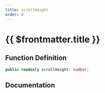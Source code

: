 ```yaml
---
title: scrollHeight
order: 0
---
```


# {{ $frontmatter.title }}

## Function Definition

```ts
public readonly scrollHeight: number;
```

## Documentation

<!--@include: ./parts/scrollHeight.md-->
